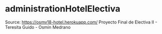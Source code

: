 # administrationHotelElectiva
Source: https://osmv18-hotel.herokuapp.com/
 Proyecto Final de Electiva II - Teresita  Guido - Osmin Medrano
